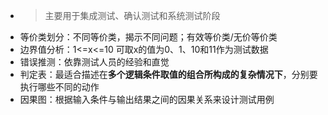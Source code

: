 - >主要用于集成测试、确认测试和系统测试阶段
- 等价类划分：不同等价类，揭示不同问题；有效等价类/无价等价类
- 边界值分析：1<=x<=10 可取x的值为0、1、10和11作为测试数据
- 错误推测：依靠测试人员的经验和直觉
- 判定表：最适合描述在**多个逻辑条件取值的组合所构成的复杂情况下**，分别要执行哪些不同的动作
- 因果图：根据输入条件与输出结果之间的因果关系来设计测试用例